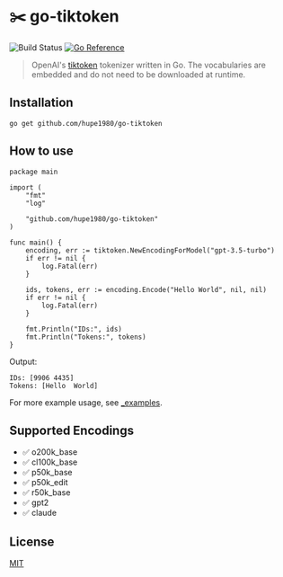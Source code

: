 # ✂️ go-tiktoken
![Build Status](https://github.com/hupe1980/go-tiktoken/workflows/build/badge.svg)
[![Go Reference](https://pkg.go.dev/badge/github.com/hupe1980/go-tiktoken.svg)](https://pkg.go.dev/github.com/hupe1980/go-tiktoken)
> OpenAI's [tiktoken](https://github.com/openai/tiktoken) tokenizer written in Go. The vocabularies are embedded and do not need to be downloaded at runtime.

## Installation
```
go get github.com/hupe1980/go-tiktoken
```

## How to use
```golang
package main

import (
	"fmt"
	"log"

	"github.com/hupe1980/go-tiktoken"
)

func main() {
	encoding, err := tiktoken.NewEncodingForModel("gpt-3.5-turbo")
	if err != nil {
		log.Fatal(err)
	}

	ids, tokens, err := encoding.Encode("Hello World", nil, nil)
	if err != nil {
		log.Fatal(err)
	}

	fmt.Println("IDs:", ids)
	fmt.Println("Tokens:", tokens)
}
```
Output:
```text
IDs: [9906 4435]
Tokens: [Hello  World]
```

For more example usage, see [_examples](./_examples).

## Supported Encodings
- ✅ o200k_base
- ✅ cl100k_base
- ✅ p50k_base
- ✅ p50k_edit
- ✅ r50k_base
- ✅ gpt2
- ✅ claude

## License
[MIT](LICENCE)